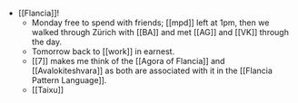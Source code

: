 - [[Flancia]]!
  - Monday free to spend with friends; [[mpd]] left at 1pm, then we walked through Zürich with [[BA]] and met [[AG]] and [[VK]] through the day.
  - Tomorrow back to [[work]] in earnest.
  - [[7]] makes me think of the [[Agora of Flancia]] and [[Avalokiteshvara]] as both are associated with it in the [[Flancia Pattern Language]].
  - [[Taixu]]
